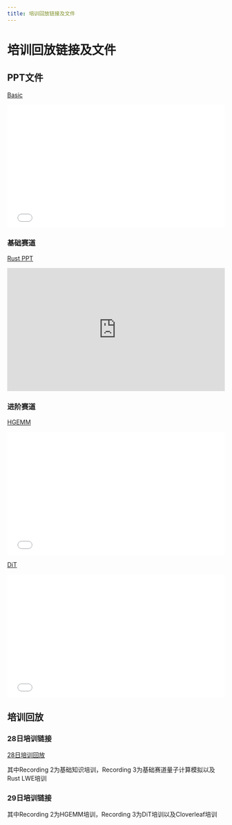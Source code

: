 ```yaml
---
title: 培训回放链接及文件
---
```


# 培训回放链接及文件

## PPT文件

[Basic](/ppt/basic.pdf)

<div style="width:100%; aspect-ratio:16/9; max-width:1000px; margin:auto;">
  <iframe 
    src="../../ppt/basic.pdf" 
    style="width:100%; height:100%; border:none; display:block;"
    allowfullscreen
  ></iframe>
</div>

### 基础赛道
[Rust PPT](https://chanbengz.github.io/slides/sustcsc-rs)

<div style="width:100%; aspect-ratio:16/9; max-width:1000px; margin:auto;">
  <iframe 
    src="https://chanbengz.github.io/slides/sustcsc-rs" 
    style="width:100%; height:100%; border:none; display:block;"
    allowfullscreen
  ></iframe>
</div>

<!-- [Cloverleaf](/ppt/cloverleaf) -->

### 进阶赛道

[HGEMM](/ppt/hgemm.pdf)

<div style="width:100%; aspect-ratio:16/9; max-width:1000px; margin:auto;">
  <iframe 
    src="../../ppt/hgemm.pdf" 
    style="width:100%; height:100%; border:none; display:block;"
    allowfullscreen
  ></iframe>
</div>

[DiT](/ppt/dit.pdf)

<div style="width:100%; aspect-ratio:16/9; max-width:1000px; margin:auto;">
  <iframe 
    src="../../ppt/dit.pdf" 
    style="width:100%; height:100%; border:none; display:block;"
    allowfullscreen
  ></iframe>
</div>

## 培训回放

### 28日培训链接

[28日培训回放](https://meeting.tencent.com/cw/N8pA96rX61)

其中Recording 2为基础知识培训，Recording 3为基础赛道量子计算模拟以及Rust LWE培训

### 29日培训链接

其中Recording 2为HGEMM培训，Recording 3为DiT培训以及Cloverleaf培训
